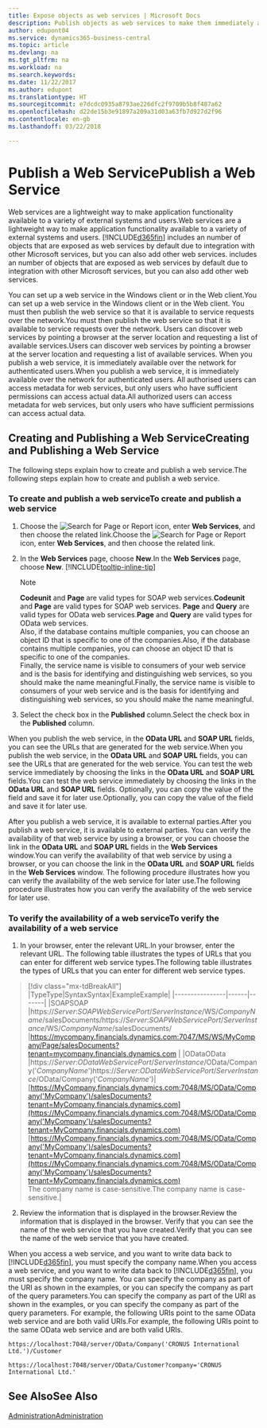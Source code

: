 ```yaml
---
title: Expose objects as web services | Microsoft Docs
description: Publish objects as web services to make them immediately available on the network.
author: edupont04
ms.service: dynamics365-business-central
ms.topic: article
ms.devlang: na
ms.tgt_pltfrm: na
ms.workload: na
ms.search.keywords: 
ms.date: 11/22/2017
ms.author: edupont
ms.translationtype: HT
ms.sourcegitcommit: e7dcdc0935a8793ae226dfc2f9709b5b8f487a62
ms.openlocfilehash: d22de15b3e91897a209a31d03a63fb7d927d2f96
ms.contentlocale: en-gb
ms.lasthandoff: 03/22/2018

---
```

# <a name="publish-a-web-service"></a><span data-ttu-id="507b6-103">Publish a Web Service</span><span class="sxs-lookup"><span data-stu-id="507b6-103">Publish a Web Service</span></span>
<span data-ttu-id="507b6-104">Web services are a lightweight way to make application functionality available to a variety of external systems and users.</span><span class="sxs-lookup"><span data-stu-id="507b6-104">Web services are a lightweight way to make application functionality available to a variety of external systems and users.</span></span> [!INCLUDE[d365fin](includes/d365fin_md.md)]<span data-ttu-id="507b6-105"> includes an number of objects that are exposed as web services by default due to integration with other Microsoft services, but you can also add other web services.</span><span class="sxs-lookup"><span data-stu-id="507b6-105"> includes an number of objects that are exposed as web services by default due to integration with other Microsoft services, but you can also add other web services.</span></span>  

<span data-ttu-id="507b6-106">You can set up a web service in the Windows client or in the Web client.</span><span class="sxs-lookup"><span data-stu-id="507b6-106">You can set up a web service in the Windows client or in the Web client.</span></span> <span data-ttu-id="507b6-107">You must then publish the web service so that it is available to service requests over the network.</span><span class="sxs-lookup"><span data-stu-id="507b6-107">You must then publish the web service so that it is available to service requests over the network.</span></span> <span data-ttu-id="507b6-108">Users can discover web services by pointing a browser at the server location and requesting a list of available services.</span><span class="sxs-lookup"><span data-stu-id="507b6-108">Users can discover web services by pointing a browser at the server location and requesting a list of available services.</span></span> <span data-ttu-id="507b6-109">When you publish a web service, it is immediately available over the network for authenticated users.</span><span class="sxs-lookup"><span data-stu-id="507b6-109">When you publish a web service, it is immediately available over the network for authenticated users.</span></span> <span data-ttu-id="507b6-110">All authorised users can access metadata for web services, but only users who have sufficient permissions can access actual data.</span><span class="sxs-lookup"><span data-stu-id="507b6-110">All authorized users can access metadata for web services, but only users who have sufficient permissions can access actual data.</span></span>

## <a name="creating-and-publishing-a-web-service"></a><span data-ttu-id="507b6-111">Creating and Publishing a Web Service</span><span class="sxs-lookup"><span data-stu-id="507b6-111">Creating and Publishing a Web Service</span></span>  
<span data-ttu-id="507b6-112">The following steps explain how to create and publish a web service.</span><span class="sxs-lookup"><span data-stu-id="507b6-112">The following steps explain how to create and publish a web service.</span></span>  

### <a name="to-create-and-publish-a-web-service"></a><span data-ttu-id="507b6-113">To create and publish a web service</span><span class="sxs-lookup"><span data-stu-id="507b6-113">To create and publish a web service</span></span>  

1.  <span data-ttu-id="507b6-114">Choose the ![Search for Page or Report](media/ui-search/search_small.png "Search for Page or Report icon") icon, enter **Web Services**, and then choose the related link.</span><span class="sxs-lookup"><span data-stu-id="507b6-114">Choose the ![Search for Page or Report](media/ui-search/search_small.png "Search for Page or Report icon") icon, enter **Web Services**, and then choose the related link.</span></span>  
2.  <span data-ttu-id="507b6-115">In the **Web Services** page, choose **New**.</span><span class="sxs-lookup"><span data-stu-id="507b6-115">In the **Web Services** page, choose **New**.</span></span> [!INCLUDE[tooltip-inline-tip](includes/tooltip-inline-tip_md.md)]  

    > [!NOTE]  
    >  <span data-ttu-id="507b6-116">**Codeunit** and **Page** are valid types for SOAP web services.</span><span class="sxs-lookup"><span data-stu-id="507b6-116">**Codeunit** and **Page** are valid types for SOAP web services.</span></span> <span data-ttu-id="507b6-117">**Page** and **Query** are valid types for OData web services.</span><span class="sxs-lookup"><span data-stu-id="507b6-117">**Page** and **Query** are valid types for OData web services.</span></span>  
    <span data-ttu-id="507b6-118">Also, if the database contains multiple companies, you can choose an object ID that is specific to one of the companies.</span><span class="sxs-lookup"><span data-stu-id="507b6-118">Also, if the database contains multiple companies, you can choose an object ID that is specific to one of the companies.</span></span>  
    <span data-ttu-id="507b6-119">Finally, the service name is visible to consumers of your web service and is the basis for identifying and distinguishing web services, so you should make the name meaningful.</span><span class="sxs-lookup"><span data-stu-id="507b6-119">Finally, the service name is visible to consumers of your web service and is the basis for identifying and distinguishing web services, so you should make the name meaningful.</span></span>

3.  <span data-ttu-id="507b6-120">Select the check box in the **Published** column.</span><span class="sxs-lookup"><span data-stu-id="507b6-120">Select the check box in the **Published** column.</span></span>  

<span data-ttu-id="507b6-121">When you publish the web service, in the **OData URL** and **SOAP URL** fields, you can see the URLs that are generated for the web service.</span><span class="sxs-lookup"><span data-stu-id="507b6-121">When you publish the web service, in the **OData URL** and **SOAP URL** fields, you can see the URLs that are generated for the web service.</span></span> <span data-ttu-id="507b6-122">You can test the web service immediately by choosing the links in the **OData URL** and **SOAP URL** fields.</span><span class="sxs-lookup"><span data-stu-id="507b6-122">You can test the web service immediately by choosing the links in the **OData URL** and **SOAP URL** fields.</span></span> <span data-ttu-id="507b6-123">Optionally, you can copy the value of the field and save it for later use.</span><span class="sxs-lookup"><span data-stu-id="507b6-123">Optionally, you can copy the value of the field and save it for later use.</span></span>  

<span data-ttu-id="507b6-124">After you publish a web service, it is available to external parties.</span><span class="sxs-lookup"><span data-stu-id="507b6-124">After you publish a web service, it is available to external parties.</span></span> <span data-ttu-id="507b6-125">You can verify the availability of that web service by using a browser, or you can choose the link in the **OData URL** and **SOAP URL** fields in the **Web Services** window.</span><span class="sxs-lookup"><span data-stu-id="507b6-125">You can verify the availability of that web service by using a browser, or you can choose the link in the **OData URL** and **SOAP URL** fields in the **Web Services** window.</span></span> <span data-ttu-id="507b6-126">The following procedure illustrates how you can verify the availability of the web service for later use.</span><span class="sxs-lookup"><span data-stu-id="507b6-126">The following procedure illustrates how you can verify the availability of the web service for later use.</span></span>  

### <a name="to-verify-the-availability-of-a-web-service"></a><span data-ttu-id="507b6-127">To verify the availability of a web service</span><span class="sxs-lookup"><span data-stu-id="507b6-127">To verify the availability of a web service</span></span>  

1.  <span data-ttu-id="507b6-128">In your browser, enter the relevant URL.</span><span class="sxs-lookup"><span data-stu-id="507b6-128">In your browser, enter the relevant URL.</span></span> <span data-ttu-id="507b6-129">The following table illustrates the types of URLs that you can enter for different web service types.</span><span class="sxs-lookup"><span data-stu-id="507b6-129">The following table illustrates the types of URLs that you can enter for different web service types.</span></span>  
> [!div class="mx-tdBreakAll"]
> |<span data-ttu-id="507b6-130">Type</span><span class="sxs-lookup"><span data-stu-id="507b6-130">Type</span></span>|<span data-ttu-id="507b6-131">Syntax</span><span class="sxs-lookup"><span data-stu-id="507b6-131">Syntax</span></span>|<span data-ttu-id="507b6-132">Example</span><span class="sxs-lookup"><span data-stu-id="507b6-132">Example</span></span>|
> |----------------|------|-------|
> |<span data-ttu-id="507b6-133">SOAP</span><span class="sxs-lookup"><span data-stu-id="507b6-133">SOAP</span></span> |<span data-ttu-id="507b6-134">https://*Server*:*SOAPWebServicePort*/*ServerInstance*/WS/*CompanyName*/salesDocuments/</span><span class="sxs-lookup"><span data-stu-id="507b6-134">https://*Server*:*SOAPWebServicePort*/*ServerInstance*/WS/*CompanyName*/salesDocuments/</span></span> |https://mycompany.financials.dynamics.com:7047/MS/WS/MyCompany/Page/salesDocuments?tenant=mycompany.financials.dynamics.com |
> |<span data-ttu-id="507b6-135">OData</span><span class="sxs-lookup"><span data-stu-id="507b6-135">OData</span></span> |<span data-ttu-id="507b6-136">https://*Server*:*ODataWebServicePort*/*ServerInstance*/OData/Company('*CompanyName*')</span><span class="sxs-lookup"><span data-stu-id="507b6-136">https://*Server*:*ODataWebServicePort*/*ServerInstance*/OData/Company('*CompanyName*')</span></span>|<span data-ttu-id="507b6-137">[https://MyCompany.financials.dynamics.com:7048/MS/OData/Company('MyCompany')/salesDocuments?tenant=MyCompany.financials.dynamics.com](https://MyCompany.financials.dynamics.com:7048/MS/OData/Company('MyCompany')/salesDocuments?tenant=MyCompany.financials.dynamics.com)</span><span class="sxs-lookup"><span data-stu-id="507b6-137">[https://MyCompany.financials.dynamics.com:7048/MS/OData/Company('MyCompany')/salesDocuments?tenant=MyCompany.financials.dynamics.com](https://MyCompany.financials.dynamics.com:7048/MS/OData/Company('MyCompany')/salesDocuments?tenant=MyCompany.financials.dynamics.com)</span></span> <br />    <span data-ttu-id="507b6-138">The company name is case-sensitive.</span><span class="sxs-lookup"><span data-stu-id="507b6-138">The company name is case-sensitive.</span></span>|

2.  <span data-ttu-id="507b6-139">Review the information that is displayed in the browser.</span><span class="sxs-lookup"><span data-stu-id="507b6-139">Review the information that is displayed in the browser.</span></span> <span data-ttu-id="507b6-140">Verify that you can see the name of the web service that you have created.</span><span class="sxs-lookup"><span data-stu-id="507b6-140">Verify that you can see the name of the web service that you have created.</span></span>  

<span data-ttu-id="507b6-141">When you access a web service, and you want to write data back to [!INCLUDE[d365fin](includes/d365fin_md.md)], you must specify the company name.</span><span class="sxs-lookup"><span data-stu-id="507b6-141">When you access a web service, and you want to write data back to [!INCLUDE[d365fin](includes/d365fin_md.md)], you must specify the company name.</span></span> <span data-ttu-id="507b6-142">You can specify the company as part of the URI as shown in the examples, or you can specify the company as part of the query parameters.</span><span class="sxs-lookup"><span data-stu-id="507b6-142">You can specify the company as part of the URI as shown in the examples, or you can specify the company as part of the query parameters.</span></span> <span data-ttu-id="507b6-143">For example, the following URIs point to the same OData web service and are both valid URIs.</span><span class="sxs-lookup"><span data-stu-id="507b6-143">For example, the following URIs point to the same OData web service and are both valid URIs.</span></span>  

```  
https://localhost:7048/server/OData/Company('CRONUS International Ltd.')/Customer  
```  

```  
https://localhost:7048/server/OData/Customer?company='CRONUS International Ltd.'  
```  

## <a name="see-also"></a><span data-ttu-id="507b6-144">See Also</span><span class="sxs-lookup"><span data-stu-id="507b6-144">See Also</span></span>  
[<span data-ttu-id="507b6-145">Administration</span><span class="sxs-lookup"><span data-stu-id="507b6-145">Administration</span></span>](admin-setup-and-administration.md)  

